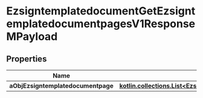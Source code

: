 
# EzsigntemplatedocumentGetEzsigntemplatedocumentpagesV1ResponseMPayload

## Properties
| Name | Type | Description | Notes |
| ------------ | ------------- | ------------- | ------------- |
| **aObjEzsigntemplatedocumentpage** | [**kotlin.collections.List&lt;EzsigntemplatedocumentpageResponseCompound&gt;**](EzsigntemplatedocumentpageResponse.md) |  |  |



